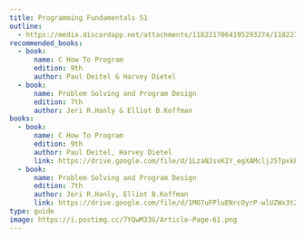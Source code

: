 ```yaml
---
title: Programming Fundamentals S1
outline:
  - https://media.discordapp.net/attachments/1182217064195293274/1182239517634207804/Programming.jpg?ex=6583f959&is=65718459&hm=e8b74a042cdd2464e52f2ddba70767d6a9e274d9cc3d5cd12afd4f6a8fef7846&=&format=webp&width=725&height=409
recommended_books:
  - book:
      name: C How To Program
      edition: 9th
      author: Paul Deitel & Harvey Dietel
  - book:
      name: Problem Solving and Program Design
      edition: 7th
      author: Jeri R.Hanly & Elliot B.Koffman
books:
  - book:
      name: C How To Program
      edition: 9th
      author: Paul Deitel, Harvey Dietel
      link: https://drive.google.com/file/d/1LzaNJsvKIY_egXAMcljJ5TpxkP-L-G-g/view
  - book:
      name: Problem Solving and Program Design
      edition: 7th
      author: Jeri R.Hanly, Elliot B.Koffman
      link: https://drive.google.com/file/d/1MO7uFPluENrcOyrP-wlUZWx3t26JZPsA/view
type: guide
image: https://i.postimg.cc/7YQwM33G/Article-Page-61.png
---
```

